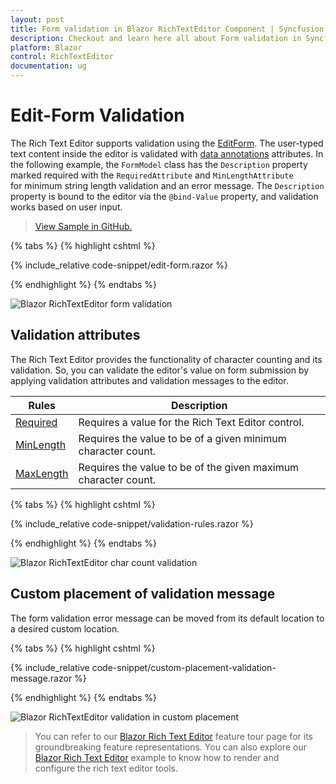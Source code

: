```yaml
---
layout: post
title: Form validation in Blazor RichTextEditor Component | Syncfusion
description: Checkout and learn here all about Form validation in Syncfusion Blazor RichTextEditor component and more.
platform: Blazor
control: RichTextEditor
documentation: ug
---
```


# Edit-Form Validation

The Rich Text Editor supports validation using the [EditForm]( https://docs.microsoft.com/en-us/aspnet/core/blazor/forms-validation?view=aspnetcore-6.0). The user-typed text content inside the editor is validated with [data annotations]( https://docs.microsoft.com/en-us/aspnet/core/mvc/models/validation?view=aspnetcore-5.0) attributes. In the following example, the `FormModel` class has the `Description` property marked required with the `RequiredAttribute` and `MinLengthAttribute` for minimum string length validation and an error message. The `Description` property is bound to the editor via the `@bind-Value` property, and validation works based on user input.

> [View Sample in GitHub.](https://github.com/SyncfusionExamples/rich_text_editor_editform_validation)

{% tabs %}
{% highlight cshtml %}

{% include_relative code-snippet/edit-form.razor %}

{% endhighlight %}
{% endtabs %}

![Blazor RichTextEditor form validation](./images/blazor-richtexteditor-form-validation.png)

## Validation attributes

The Rich Text Editor provides the functionality of character counting and its validation. So, you can validate the editor's value on form submission by applying validation attributes and validation messages to the editor.

| Rules | Description |
|----------------|---------|
| [Required](https://learn.microsoft.com/en-us/dotnet/api/system.componentmodel.dataannotations.requiredattribute) | Requires a value for the Rich Text Editor control.|
| [MinLength](https://learn.microsoft.com/en-us/dotnet/api/system.componentmodel.dataannotations.minlengthattribute) | Requires the value to be of a given minimum character count.|
| [MaxLength](https://learn.microsoft.com/en-us/dotnet/api/system.componentmodel.dataannotations.maxlengthattribute) | Requires the value to be of the given maximum character count.|

{% tabs %}
{% highlight cshtml %}

{% include_relative code-snippet/validation-rules.razor %}

{% endhighlight %}
{% endtabs %}

![Blazor RichTextEditor char count validation](./images/blazor-richtexteditor-char-count-validation.png)

## Custom placement of validation message

The form validation error message can be moved from its default location to a desired custom location.

{% tabs %}
{% highlight cshtml %}

{% include_relative code-snippet/custom-placement-validation-message.razor %}

{% endhighlight %}
{% endtabs %}

![Blazor RichTextEditor validation in custom placement](./images/blazor-richtexteditor-validation-placement.png)

> You can refer to our [Blazor Rich Text Editor](https://www.syncfusion.com/blazor-components/blazor-wysiwyg-rich-text-editor) feature tour page for its groundbreaking feature representations. You can also explore our [Blazor Rich Text Editor](https://blazor.syncfusion.com/demos/rich-text-editor/overview?theme=bootstrap4) example to know how to render and configure the rich text editor tools.